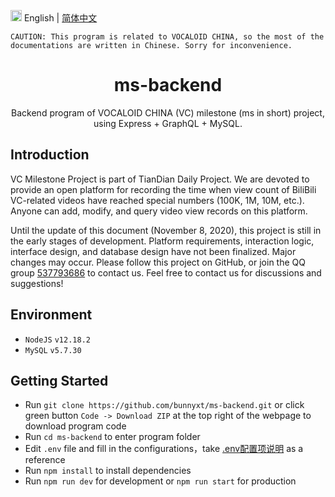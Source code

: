 <img src="https://gw.alipayobjects.com/zos/antfincdn/R8sN%24GNdh6/language.svg" width="18"> English | [简体中文](./README_zh-CN.md)
```
CAUTION: This program is related to VOCALOID CHINA, so the most of the documentations are written in Chinese. Sorry for inconvenience.
```

<h1 align="center">
<b>ms-backend</b>
</h1>

<div align="center">
Backend program of VOCALOID CHINA (VC) milestone (ms in short) project, using Express + GraphQL + MySQL.
</div>

## Introduction

VC Milestone Project is part of TianDian Daily Project. We are devoted to provide an open platform for recording the time when view count of BiliBili VC-related videos have reached special numbers (100K, 1M, 10M, etc.). Anyone can add, modify, and query video view records on this platform.

Until the update of this document (November 8, 2020), this project is still in the early stages of development. Platform requirements, interaction logic, interface design, and database design have not been finalized. Major changes may occur. Please follow this project on GitHub, or join the QQ group [537793686](https://jq.qq.com/?_wv=1027&k=588s7nw) to contact us. Feel free to contact us for discussions and suggestions!

## Environment

- `NodeJS` `v12.18.2`
- `MySQL` `v5.7.30`

## Getting Started

- Run `git clone https://github.com/bunnyxt/ms-backend.git` or click green button `Code -> Download ZIP` at the top right of the webpage to download program code
- Run `cd ms-backend` to enter program folder
- Edit `.env` file and fill in the configurations，take [.env配置项说明](doc/dotenv.md) as a reference
- Run `npm install` to install dependencies
- Run `npm run dev` for development or `npm run start` for production
